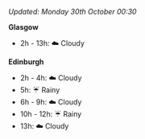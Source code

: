 *Updated: Monday 30th October 00:30*

**Glasgow**

* 2h - 13h: :cloud: Cloudy

**Edinburgh**

* 2h - 4h: :cloud: Cloudy
* 5h: :umbrella: Rainy
* 6h - 9h: :cloud: Cloudy
* 10h - 12h: :umbrella: Rainy
* 13h: :cloud: Cloudy
